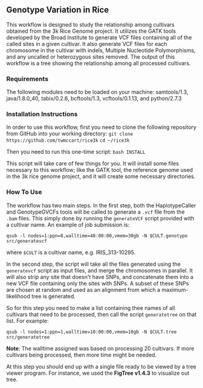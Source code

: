 ## Genotype Variation in Rice
This workflow is designed to study the relationship among cultivars obtained from the 3k Rice Genome project. It utilizes the GATK 
tools developed by the Broad Institute to generate VCF files containing all of the called sites in a given cultivar. It also 
generate VCF files for each chromosome in the cultivar with indels, Multiple Nucleotide Polymorphisms, and any uncalled or 
heterozygous sites removed. The output of this workflow is a tree showing the relationship among all processed cultivars.  

### Requirements
The following modules need to be loaded on your machine:
samtools/1.3, java/1.8.0_40, tabix/0.2.6, bcftools/1.3, vcftools/0.1.13, and python/2.7.3

### Installation Instructions
In order to use this workflow, first you need to clone the following repository from GitHub into your working 
directory: 
`git clone https://github.com/twmccart/rice3k`
`cd ~/rice3k`

Then you need to run this one-time script:
`bash INSTALL`

This script will take care of few things for you. It will install some files necessary to this workflow; like the GATK 
tool, the reference genome used in the 3k rice genome project, and it will create some necessary directories. 

### How To Use
The workflow has two main steps. In the first step, both the HaplotypeCaller and GenotypeGVCFs tools will be called to 
generate a `.vcf` file from the `.bam` files. This simply done by running the `generateVCF` script provided with a 
cultivar name. An example of job submission is:

`qsub -l nodes=1:ppn=8,walltime=48:00:00,vmem=30gb -N $CULT.genotype src/generatevcf`

where `$CULT` is a cultivar name, e.g. IRIS_313-10295.

In the second step, the script will take all the files generated using the `generatevcf` script as input files, and merge the 
chromosomes in parallel. It will also strip any site that doesn't have SNPs, and concatenate them into a new VCF file containing 
only the sites with SNPs. A subset of these SNPs are chosen at random and used as an alignment from which a maximum-likelihood tree 
is generated.  

So for this step you need to make a list containing thee names of all cultivars that need to be processed, then call the script 
`generatetree` on that list. For example:

`qsub -l nodes=1:ppn=1,walltime=10:00:00,vmem=10gb -N $CULT.tree src/generatetree`

**Note**: The walltime assigned was based on processing 20 cultivars. If more cultivars being processed, then more time might be 
needed. 

At this step you should end up with a single file ready to be viewed by a tree viewer program. For instance, we used the **FigTree 
v1.4.3** to visualize out tree.

